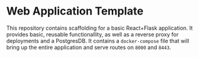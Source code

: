 # Web Application Template
This repository contains scaffolding for a basic React+Flask application. It provides basic, reusable functionallity, as well as a reverse proxy for deployments and a PostgresDB. It contains a `docker-compose` file that will bring up the entire application and serve routes on `8000` and `8443`.